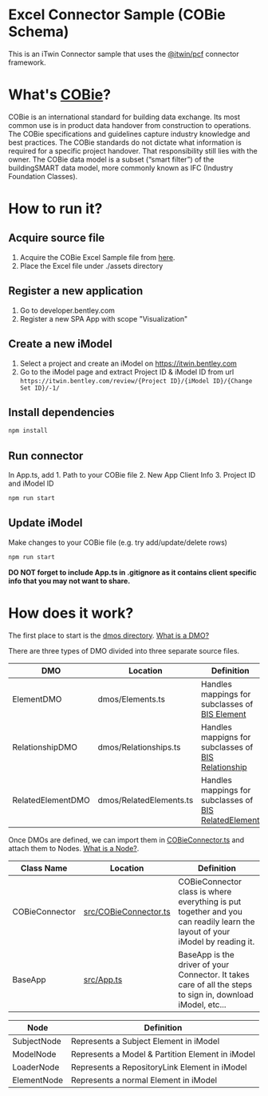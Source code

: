 # Excel Connector Sample (COBie Schema)

This is an iTwin Connector sample that uses the [@itwin/pcf](https://github.com/iTwin/pcf) connector framework.

# What's [COBie](https://en.wikipedia.org/wiki/COBie#:~:text=Construction%20Operations%20Building%20Information%20Exchange,COBie%20was%20designed%20by%20Dr.)?

COBie is an international standard for building data exchange. Its most common use is in product data handover from construction to operations. The COBie specifications and guidelines capture industry knowledge and best practices. The COBie standards do not dictate what information is required for a specific project handover. That responsibility still lies with the owner. The COBie data model is a subset (“smart filter”) of the buildingSMART data model, more commonly known as IFC (Industry Foundation Classes).

# How to run it?


## Acquire source file

1. Acquire the COBie Excel Sample file from [here](https://portal.nibs.org/files/wl/?id=oy5MyBRPiLx7ZmAomBRMgL62o1hi3YLk).
2. Place the Excel file under ./assets directory


## Register a new application

1. Go to developer.bentley.com
2. Register a new SPA App with scope "Visualization"


## Create a new iModel

1. Select a project and create an iModel on https://itwin.bentley.com
2. Go to the iModel page and extract Project ID & iModel ID from url ``` https://itwin.bentley.com/review/{Project ID}/{iModel ID}/{Change Set ID}/-1/ ```

## Install dependencies

```bash
npm install
```

## Run connector

In App.ts, add 1. Path to your COBie file 2. New App Client Info 3. Project ID and iModel ID

```bash
npm run start
```


## Update iModel

Make changes to your COBie file (e.g. try add/update/delete rows)

```bash
npm run start
```

**DO NOT forget to include App.ts in .gitignore as it contains client specific info that you may not want to share.**

# How does it work?

The first place to start is the [dmos directory](https://github.com/iTwin/connector-samples/tree/main/cobie-excel-connector/src/dmos). [What is a DMO?](https://github.com/iTwin/pcf/tree/enhance-doc#define-mappings-with-dynamic-mappingobjects-dmo)

There are three types of DMO divided into three separate source files. 

| DMO | Location | Definition |
| -   | -        | -          |
| ElementDMO        | dmos/Elements.ts | Handles mappings for subclasses of [BIS Element](https://www.itwinjs.org/reference/imodeljs-backend/elements/element/) |
| RelationshipDMO   | dmos/Relationships.ts | Handles mappigns for subclasses of [BIS Relationship](https://www.itwinjs.org/reference/imodeljs-backend/relationships/relationship/) |
| RelatedElementDMO | dmos/RelatedElements.ts | Handles mappings for subclasses of [BIS RelatedElement](https://www.itwinjs.org/reference/imodeljs-common/entities/relatedelement/) |

Once DMOs are defined, we can import them in [COBieConnector.ts](https://github.com/iTwin/connector-samples/blob/d5dd3d2b78b3372f288e99ba4e256d3151dd0f52/cobie-excel-connector/src/COBieConnector.ts#L16) and attach them to Nodes. [What is a Node?](https://github.com/iTwin/pcf/tree/enhance-doc#sketch-out-imodel-hierarchy-with-nodes-and-attachdmos).

| Class Name | Location | Definition |
| -          | -        | -          |
| COBieConnector | [src/COBieConnector.ts](https://github.com/iTwin/connector-samples/blob/d5dd3d2b78b3372f288e99ba4e256d3151dd0f52/cobie-excel-connector/src/COBieConnector.ts#L16) | COBieConnector class is where everything is put together and you can readily learn the layout of your iModel by reading it. |
| BaseApp        | [src/App.ts](https://github.com/iTwin/connector-samples/blob/d5dd3d2b78b3372f288e99ba4e256d3151dd0f52/cobie-excel-connector/src/App.ts#L31) | BaseApp is the driver of your Connector. It takes care of all the steps to sign in, download iModel, etc... |



| Node | Definition |
| -    | -          |
| SubjectNode | Represents a Subject Element in iModel |
| ModelNode   | Represents a Model & Partition Element in iModel |
| LoaderNode  | Represents a RepositoryLink Element in iModel |
| ElementNode | Represents a normal Element in iModel |

